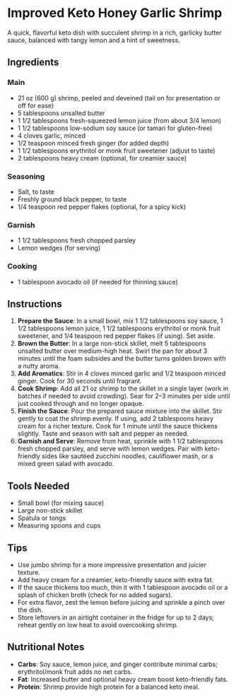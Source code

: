 # Improved Keto Honey Garlic Shrimp

A quick, flavorful keto dish with succulent shrimp in a rich, garlicky butter sauce, balanced with tangy lemon and a hint of sweetness.

## Ingredients

### Main
- 21 oz (600 g) shrimp, peeled and deveined (tail on for presentation or off for ease)
- 5 tablespoons unsalted butter
- 1 1/2 tablespoons fresh-squeezed lemon juice (from about 3/4 lemon)
- 1 1/2 tablespoons low-sodium soy sauce (or tamari for gluten-free)
- 4 cloves garlic, minced
- 1/2 teaspoon minced fresh ginger (for added depth)
- 1 1/2 tablespoons erythritol or monk fruit sweetener (adjust to taste)
- 2 tablespoons heavy cream (optional, for creamier sauce)

### Seasoning
- Salt, to taste
- Freshly ground black pepper, to taste
- 1/4 teaspoon red pepper flakes (optional, for a spicy kick)

### Garnish
- 1 1/2 tablespoons fresh chopped parsley
- Lemon wedges (for serving)

### Cooking
- 1 tablespoon avocado oil (if needed for thinning sauce)

## Instructions

1. **Prepare the Sauce**: In a small bowl, mix 1 1/2 tablespoons soy sauce, 1 1/2 tablespoons lemon juice, 1 1/2 tablespoons erythritol or monk fruit sweetener, and 1/4 teaspoon red pepper flakes (if using). Set aside.
2. **Brown the Butter**: In a large non-stick skillet, melt 5 tablespoons unsalted butter over medium-high heat. Swirl the pan for about 3 minutes until the foam subsides and the butter turns golden brown with a nutty aroma.
3. **Add Aromatics**: Stir in 4 cloves minced garlic and 1/2 teaspoon minced ginger. Cook for 30 seconds until fragrant.
4. **Cook Shrimp**: Add all 21 oz shrimp to the skillet in a single layer (work in batches if needed to avoid crowding). Sear for 2–3 minutes per side until just cooked through and no longer opaque.
5. **Finish the Sauce**: Pour the prepared sauce mixture into the skillet. Stir gently to coat the shrimp evenly. If using, add 2 tablespoons heavy cream for a richer texture. Cook for 1 minute until the sauce thickens slightly. Taste and season with salt and pepper as needed.
6. **Garnish and Serve**: Remove from heat, sprinkle with 1 1/2 tablespoons fresh chopped parsley, and serve with lemon wedges. Pair with keto-friendly sides like sautéed zucchini noodles, cauliflower mash, or a mixed green salad with avocado.

## Tools Needed
- Small bowl (for mixing sauce)
- Large non-stick skillet
- Spatula or tongs
- Measuring spoons and cups

## Tips
- Use jumbo shrimp for a more impressive presentation and juicier texture.
- Add heavy cream for a creamier, keto-friendly sauce with extra fat.
- If the sauce thickens too much, thin it with 1 tablespoon avocado oil or a splash of chicken broth (check for no added sugars).
- For extra flavor, zest the lemon before juicing and sprinkle a pinch over the dish.
- Store leftovers in an airtight container in the fridge for up to 2 days; reheat gently on low heat to avoid overcooking shrimp.

## Nutritional Notes
- **Carbs**: Soy sauce, lemon juice, and ginger contribute minimal carbs; erythritol/monk fruit adds no net carbs.
- **Fat**: Increased butter and optional heavy cream boost keto-friendly fats.
- **Protein**: Shrimp provide high protein for a balanced keto meal.